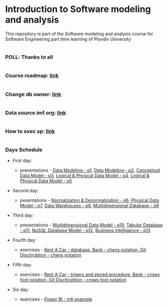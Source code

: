 # Introduction to Software modeling and analysis
This repository is part of the Software modeling and analysis course for Software Engineering part time learning of Plovdiv University


#
### POLL: Thanks to all


#
### Course roadmap: [link](https://github.com/pkyurkchiev/software-modeling-and-analysis-se-pt/blob/master/documentations/roadmap-sma.mup.png)


#
### Change db owner: [link](https://github.com/pkyurkchiev/software-modeling-and-analysis-se-pt/blob/master/documentations/change-db-owner.md)


#
### Data source imf.org: [link](https://github.com/pkyurkchiev/software-modeling-and-analysis-se-pt/blob/master/documentations/data-source.md)


#
### How to exec sp: [link](https://github.com/pkyurkchiev/software-modeling-and-analysis-se-pt/blob/master/documentations/exec-sp.md)


#
### Days Schedule

* First day: 
  * presentations - [Data Modeling - p1](https://github.com/pkyurkchiev/software-modeling-and-analysis-se-pt/tree/master/presentations/Lecture-01.pdf), [Data Modeling - p2](https://github.com/pkyurkchiev/software-modeling-and-analysis-se-pt/tree/master/presentations/Lecture-02.pdf), [Conceptual Data Model - p3](https://github.com/pkyurkchiev/software-modeling-and-analysis-se-pt/tree/master/presentations/Lecture-03.pdf), [Logical & Physical Data Model - p4](https://github.com/pkyurkchiev/software-modeling-and-analysis-se-pt/tree/master/presentations/Lecture-04.pdf), [Logical & Physical Data Model - p5](https://github.com/pkyurkchiev/software-modeling-and-analysis-se-pt/tree/master/presentations/Lecture-05.pdf)

* Second day:
  * pesentations - [Normalization & Denormalization - p6](https://github.com/pkyurkchiev/software-modeling-and-analysis-se-pt/tree/master/presentations/Lecture-06.pdf), [Physical Data Model - p7](https://github.com/pkyurkchiev/software-modeling-and-analysis-se-pt/tree/master/presentations/Lecture-07.pdf), [Data Warehouses - p8](https://github.com/pkyurkchiev/software-modeling-and-analysis-se-pt/tree/master/presentations/Lecture-08.pdf), 
 [Multidimensional Database - p9](https://github.com/pkyurkchiev/software-modeling-and-analysis-se-pt/tree/master/presentations/Lecture-09.pdf)

* Third day:
  * presentations - [Multidimensional Data Model - p10](https://github.com/pkyurkchiev/software-modeling-and-analysis-se-pt/tree/master/presentations/Lecture-10.pdf),
 [Tabular Database - p11](https://github.com/pkyurkchiev/software-modeling-and-analysis-se-pt/tree/master/presentations/Lecture-11.pdf),
 [NoSQL Database Model - p12](https://github.com/pkyurkchiev/software-modeling-and-analysis-se-pt/tree/master/presentations/Lecture-12.pdf), [Business Intelligence - p13](https://github.com/pkyurkchiev/software-modeling-and-analysis-se-pt/tree/master/presentations/Lecture-13.pdf)

* Fourth day:
  * exercises - [Rent A Car - database, Bank - chens notation, Git Disctirubtion - chens notation](https://github.com/pkyurkchiev/software-modeling-and-analysis-se-pt/tree/master/exercises/01/)
  
* Fifth day:
  * exercises - [Rent A Car - trigers and stored procedure, Bank - crows foot notation, Git Disctirubtion - crows foot notation](https://github.com/pkyurkchiev/software-modeling-and-analysis-se-pt/tree/master/exercises/02/)
  
* Six day:
  * exercises - [Power BI - mfi example](https://github.com/pkyurkchiev/software-modeling-and-analysis-se-pt/tree/master/exercises/03/)
